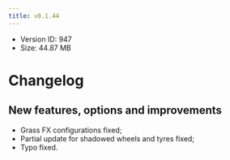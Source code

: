 ```yaml
---
title: v0.1.44
---
```


*   Version ID: 947
*   Size: 44.87 MB

# Changelog

## New features, options and improvements

*   Grass FX configurations fixed;
*   Partial update for shadowed wheels and tyres fixed;
*   Typo fixed.
